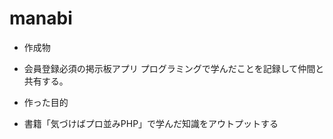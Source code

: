 # manabi

- 作成物
 - 会員登録必須の掲示板アプリ
プログラミングで学んだことを記録して仲間と共有する。

- 作った目的
 - 書籍「気づけばプロ並みPHP」で学んだ知識をアウトプットする

